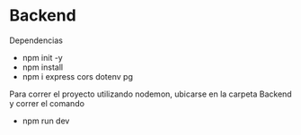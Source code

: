 # Backend 

Dependencias
- npm init -y
- npm install
- npm i express cors dotenv pg

Para correr el proyecto utilizando nodemon, ubicarse en la carpeta Backend y correr el comando
- npm run dev

